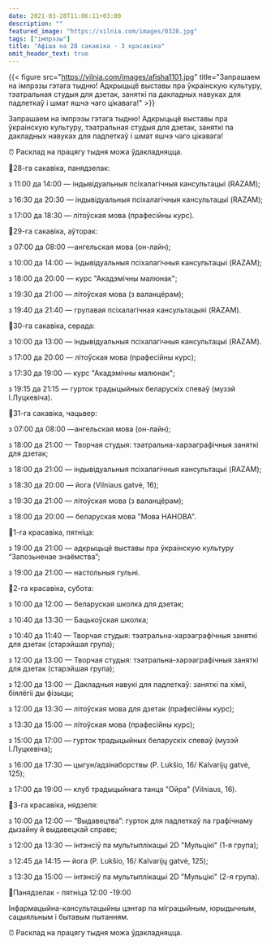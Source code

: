 ```yaml
---
date: 2021-03-28T11:06:11+03:00
description: ""
featured_image: "https://vilnia.com/images/0328.jpg"
tags: ["імпрэзы"]
title: "Афіша на 28 сакавіка - 3 красавіка"
omit_header_text: true
---
```

{{< figure src="https://vilnia.com/images/afisha1101.jpg" title="Запрашаем на імпрэзы гэтага тыдню! Адкрыцьцё выставы пра ўкраінскую культуру, тэатральная студыя для дзетак, заняткі па дакладных навуках для падлеткаў і шмат яшчэ чаго цікавага!" >}}

Запрашаем на імпрэзы гэтага тыдню! Адкрыцьцё выставы пра ўкраінскую культуру, тэатральная студыя для дзетак, заняткі па дакладных навуках для падлеткаў і шмат яшчэ чаго цікавага!


⏰ Расклад на працягу тыдня можа ўдакладняцца.

📌28-га сакавіка, панядзелак:

з 11:00 да 14:00 — індывідуальныя псіхалагічныя кансультацыі (RAZAM);

з 16:30 да 20:30 — індывідуальныя псіхалагічныя кансультацыі (RAZAM);

з 17:00 да 18:30 — літоўская мова (прафесійны курс).

📌29-га сакавіка, аўторак:

з 07:00 да 08:00 —ангельская мова (он-лайн);

з 10:00 да 14:00 — індывідуальныя псіхалагічныя кансультацыі (RAZAM);

з 18:00 да 20:00 — курс "Акадэмічны малюнак";

з 19:30 да 21:00 — літоўская мова (з валанцёрам);

з 19:40 да 21:40 — групавая псіхалагічная кансультацыяі (RAZAM).

📌30-га сакавіка, серада:

з 10:00 да 13:00 — індывідуальныя псіхалагічныя кансультацыі (RAZAM).

з 17:00 да 20:00 — літоўская мова (прафесійны курс);

з 17:30 да 19:00 — курс "Акадэмічны малюнак";

з 19:15 да 21:15 — гурток традыцыйных беларускіх спеваў (музэй І.Луцкевіча).

📌31-га сакавіка, чацьвер:

з 07:00 да 08:00 —ангельская мова (он-лайн);

з 18:00 да 21:00 — Творчая студыя: тэатральна-харэаграфічныя заняткі для дзетак;

з 18:00 да 21:00 — індывідуальныя псіхалагічныя кансультацыі (RAZAM);

з 18:30 да 20:00 — йога (Vilniaus gatvė, 16);

з 19:30 да 21:00 — літоўская мова (з валанцёрам);

з 18:00 да 20:00 — беларуская мова "Мова НАНОВА".

📌1-га красавіка, пятніца:

з 19:00 да 21:00 — адкрыцьцё выставы пра ўкраінскую культуру “Запозьненае знаёмства”;

з 19:00 да 21:00 — настольныя гульні.


📌2-га красавіка, субота:

з 10:00 да 12:00 — беларуская школка для дзетак;

з 10:40 да 13:30 — Бацькоўская школка;

з 10:40 да 11:40 — Творчая студыя: тэатральна-харэаграфічныя заняткі для дзетак (старэйшая група);

з 12:00 да 13:00 — Творчая студыя: тэатральна-харэаграфічныя заняткі для дзетак (старэйшая група);

з 12:00 да 13:00 — Дакладныя навукі для падлеткаў: заняткі па хіміі, біялёгіі ды фізыцы;

з 12:00 да 13:30 — літоўская мова для дзетак (прафесійны курс);

з 13:30 да 15:00 — літоўская мова (прафесійны курс);

з 15:00 да 17:00 — гурток традыцыйных беларускіх спеваў  (музэй І.Луцкевіча);

з 16:00 да 17:30 — цыгун/адзінаборствы (P. Lukšio, 16/ Kalvarijų gatvė, 125);

з 17:00 да 19:00 — клуб традыцыйнага танца "Ойра" (Vilniaus, 16).

📌3-га красавіка, нядзеля:

з 10:00 да 12:00 — “Выдавецтва”: гурток для падлеткаў па графічнаму дызайну й выдавецкай справе;

з 12:00 да 13:30 — інтэнсіў па мультыплікацыі 2D "Мульцікі" (1-я група);

з 12:45 да 14:15 — йога (P. Lukšio, 16/ Kalvarijų gatvė, 125);

з 13:30 да 15:00 — інтэнсіў па мультыплікацыі 2D "Мульцікі" (2-я група).

📍Панядзелак - пятніца 12:00 -19:00

Інфармацыйна-кансультацыйны цэнтар па міграцыйным, юрыдычным, сацыяльным і бытавым пытанням.

⏰ Расклад на працягу тыдня можа ўдакладняцца.

